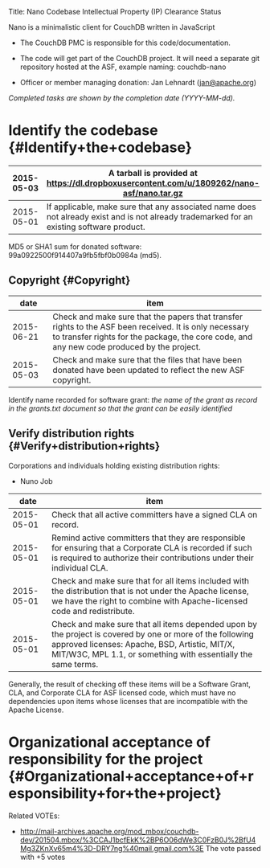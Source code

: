 Title: Nano Codebase Intellectual Property (IP) Clearance Status


Nano is a minimalistic client for CouchDB written in JavaScript



- The CouchDB PMC is responsible for this code/documentation.


- The code will get part of the CouchDB project. It will need a separate git repository hosted at the ASF, example naming: couchdb-nano


- Officer or member managing donation: Jan Lehnardt (jan@apache.org)

 _Completed tasks are shown by the completion date (YYYY-MM-dd)._ 


# Identify the codebase {#Identify+the+codebase}

| 2015-05-03 | A tarball is provided at https://dl.dropboxusercontent.com/u/1809262/nano-asf/nano.tar.gz |
|------------|-------------------------------------------------------------------------------------------|
| 2015-05-01 | If applicable, make sure that any associated name does not already exist and is not already trademarked for an existing software product. |

MD5 or SHA1 sum for donated software: 99a0922500f914407a9fb5fbf0b0984a (md5).


## Copyright {#Copyright}

| date | item |
|------|------|
| 2015-06-21 | Check and make sure that the papers that transfer rights to the ASF been received. It is only necessary to transfer rights for the package, the core code, and any new code produced by the project. |
| 2015-05-03 | Check and make sure that the files that have been donated have been updated to reflect the new ASF copyright. |

Identify name recorded for software grant: _the name of the grant as record in the grants.txt document so that the grant can be easily identified_ 


## Verify distribution rights {#Verify+distribution+rights}

Corporations and individuals holding existing distribution rights:



- Nuno Job

| date | item |
|------|------|
| 2015-05-01 | Check that all active committers have a signed CLA on record. |
| 2015-05-01 | Remind active committers that they are responsible for ensuring that a Corporate CLA is recorded if such is required to authorize their contributions under their individual CLA. |
| 2015-05-01 | Check and make sure that for all items included with the distribution that is not under the Apache license, we have the right to combine with Apache-licensed code and redistribute. |
| 2015-05-01 | Check and make sure that all items depended upon by the project is covered by one or more of the following approved licenses: Apache, BSD, Artistic, MIT/X, MIT/W3C, MPL 1.1, or something with essentially the same terms. |

Generally, the result of checking off these items will be a Software Grant, CLA, and Corporate CLA for ASF licensed code, which must have no dependencies upon items whose licenses that are incompatible with the Apache License.


# Organizational acceptance of responsibility for the project {#Organizational+acceptance+of+responsibility+for+the+project}

Related VOTEs:



- http://mail-archives.apache.org/mod_mbox/couchdb-dev/201504.mbox/%3CCAJ1bcfEkK%2BP6O06dWe3C0FzB0J%2BfU4Mg3ZKnXv65m4%3D-DRY7ng%40mail.gmail.com%3E The vote passed with +5 votes
